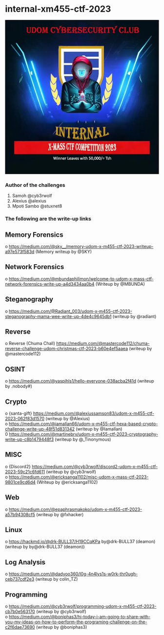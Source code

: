 # internal-xm455-ctf-2023

<img src="./udom-xmass.png" />

### Author of the challenges
1. Samoh @cyb3rwolf
2. Alexius @alexius
3. Mpoti Sambo @stuxnet8

### The following are the write-up links

## Memory Forensics
o <a href="https://medium.com/@sky__/memory-udom-x-m455-ctf-2023-writeup-a97e573f583d">https://medium.com/@sky__/memory-udom-x-m455-ctf-2023-writeup-a97e573f583d</a> (Memory writeup by @SKY)

## Network Forensics
o <a href="https://medium.com/@mbundaphilimon/welcome-to-udom-x-mass-ctf-network-forensics-write-up-a4d3434aa0b4">https://medium.com/@mbundaphilimon/welcome-to-udom-x-mass-ctf-network-forensics-write-up-a4d3434aa0b4</a> (Writeup by @MBUNDA)

## Steganography
o <a href="https://medium.com/@Radiant_003/udom-x-m455-ctf-2023-steganography-mama-wee-write-up-4de4c9645db1">https://medium.com/@Radiant_003/udom-x-m455-ctf-2023-steganography-mama-wee-write-up-4de4c9645db1</a> (writeup by @radiant)

## Reverse
o Reverse (Chuma Chall) <a href="https://medium.com/@mastercode112/chuma-reverse-challenge-udom-christmas-ctf-2023-b60e4ef5aaea">https://medium.com/@mastercode112/chuma-reverse-challenge-udom-christmas-ctf-2023-b60e4ef5aaea</a> (writeup by @mastercode112)

## OSINT
o <a href="https://medium.com/@yaspihls1/hello-everyone-038acba2f41d">https://medium.com/@yaspihls1/hello-everyone-038acba2f41d</a> (writeup by .nobody#)

## Crypto
o {santa-gift} <a href="https://medium.com/@alexiussamson83/udom-x-m455-ctf-2023-062f83d15700">https://medium.com/@alexiussamson83/udom-x-m455-ctf-2023-062f83d1570</a> (writeup by @Alexius) <br>
o <a href="https://medium.com/@iamallan66/udom-x-m455-ctf-hexa-based-crypto-challenge-write-up-48f51d831342">https://medium.com/@iamallan66/udom-x-m455-ctf-hexa-based-crypto-challenge-write-up-48f51d831342</a> (writeup by @Iamallan) <br>
0 <a href="https://medium.com/@martinebrv/udom-x-m455-ctf-2023-cryptography-write-up-c8b1479448f3">https://medium.com/@martinebrv/udom-x-m455-ctf-2023-cryptography-write-up-c8b1479448f3</a> (writeup by @_Tinonymous)

## MISC
o {Discord2} <a href="https://medium.com/@cyb3rwolf/discord2-udom-x-m455-ctf-2023-59c21c6fd611">https://medium.com/@cyb3rwolf/discord2-udom-x-m455-ctf-2023-59c21c6fd611</a> (writeup by @cyb3rwolf) <br>
o <a href="https://medium.com/@ericksanga1102/misc-udom-x-mass-ctf-2023-9801ce9cd6d4">https://medium.com/@ericksanga1102/misc-udom-x-mass-ctf-2023-9801ce9cd6d4</a> (Writeup by @ericksanga1102)

## Web
o <a href="https://medium.com/@epaphrasmakoko/udom-x-m455-ctf-2023-a57b94308cf5">https://medium.com/@epaphrasmakoko/udom-x-m455-ctf-2023-a57b94308cf5</a> (writeup by @fxhacker) 

## Linux
o <a href="https://hackmd.io/@drk-BULL37/H19CCqKPa">https://hackmd.io/@drk-BULL37/H19CCqKPa by@drk-BULL37 (deamon)</a> (writeup by by@drk-BULL37 (deamon))

## Log Analysis
o <a href="https://medium.com/@dadyoo360/l0g-4n4lys1s-w0rk-thr0ugh-ceb737cdf2e3">https://medium.com/@dadyoo360/l0g-4n4lys1s-w0rk-thr0ugh-ceb737cdf2e3</a> (writeup by colin_TZ)

## Programming
o <a href="https://medium.com/@cyb3rwolf/programming-udom-x-m455-ctf-2023-cb7b0e563170">https://medium.com/@cyb3rwolf/programming-udom-x-m455-ctf-2023-cb7b0e563170</a> (writeup by @cyb3rwolf) <br>
o <a href="https://medium.com/@boniphas3/hi-today-i-am-going-to-share-with-you-my-ideas-on-how-to-perform-the-programing-challenge-on-the-c2f6dae73690">https://medium.com/@boniphas3/hi-today-i-am-going-to-share-with-you-my-ideas-on-how-to-perform-the-programing-challenge-on-the-c2f6dae73690</a> (writeup by @boniphas3)
